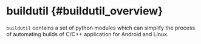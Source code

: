 buildutil    {#buildutil_overview}
=========

`buildutil` contains a set of python modules which can simplify the process
of automating builds of C/C++ application for Android and Linux.




